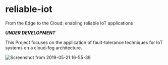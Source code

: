 # reliable-iot
From the Edge to the Cloud: enabling reliable IoT applications

***UNDER DEVELOPMENT***

This Project focuses on the application of fault-tolerance techniques for IoT systems
on a cloud-fog architecture.

![Screenshot from 2019-05-21 16-55-39](https://user-images.githubusercontent.com/16557115/58107001-4fec6680-7be9-11e9-8641-d1d5f5df4c95.png)
